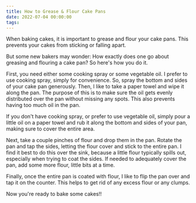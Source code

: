 ```yaml
---
title: How to Grease & Flour Cake Pans
date: 2022-07-04 00:00:00
tags:
---
```


<div class="post-body">
When baking cakes, it is important to grease and flour your cake pans. This prevents your cakes from sticking or falling apart. 

<br>
<!--more-->

But some new bakers may wonder: How exactly does one go about greasing and flouring a cake pan? 
So here's how you do it. 

First, you need either some cooking spray or some vegetable oil. I prefer to use cooking spray, simply for convenience. So, spray the bottom and sides of your cake pan generously. Then, I like to take a paper towel and wipe it along the pan. The purpose of this is to make sure the oil gets evenly distributed over the pan without missing any spots. This also prevents having too much oil in the pan. 

If you don't have cooking spray, or prefer to use vegetable oil, simply pour a little oil on a paper towel and rub it along the bottom and sides of your pan, making sure to cover the entire area. 

Next, take a couple pinches of flour and drop them in the pan. Rotate the pan and tap the sides, letting the flour cover and stick to the entire pan. I find it best to do this over the sink, because a little flour typically spills out, especially when trying to coat the sides. If needed to adequately cover the pan, add some more flour, little bits at a time. 

Finally, once the entire pan is coated with flour, I like to flip the pan over and tap it on the counter. This helps to get rid of any excess flour or any clumps. 

Now you're ready to bake some cakes!! 

<br>
</div>


<br>
